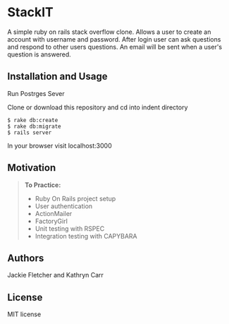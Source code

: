 StackIT
==============

A simple ruby on rails stack overflow clone. Allows a user to create an account with username and password. After login user can ask questions and respond to other users questions. An email will be sent when a user's question is answered.

Installation and Usage
------------
Run Postrges Sever

Clone or download this repository and cd into indent directory

```
$ rake db:create
$ rake db:migrate
$ rails server
```

In your browser visit localhost:3000

Motivation
--------
> **To Practice:**
>- Ruby On Rails project setup
>- User authentication
>- ActionMailer
>- FactoryGirl
>- Unit testing with RSPEC
>- Integration testing with CAPYBARA

Authors
------

Jackie Fletcher and Kathryn Carr

License
-------

MIT license

